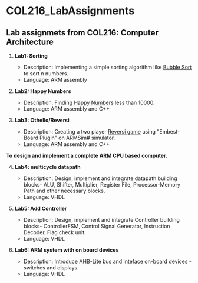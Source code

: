 # COL216_LabAssignments
## Lab assignmets from COL216: Computer Architecture


1. **Lab1: Sorting** 
    * Description: Implementing a simple sorting algorithm like [Bubble Sort](https://en.wikipedia.org/wiki/Bubble_sort) to sort n numbers.
    * Language: ARM assembly

2. **Lab2: Happy Numbers**
    * Description: Finding [Happy Numbers](https://en.wikipedia.org/wiki/Happy_number) less than 10000.
    * Language: ARM assembly and C++

3. **Lab3: Othello/Reversi**
    * Description: Creating a two player [Reversi game](https://en.wikipedia.org/wiki/Reversi) using "Embest-Board Plugin" on ARMSim# simulator.
    * Language: ARM assembly and C++


**To design and implement a complete ARM CPU based computer.**

4. **Lab4: multicycle datapath**
    * Description: Design, implement and integrate datapath building blocks- ALU, Shifter, Multiplier, Register File, Processor-Memory Path and other necessary blocks.
    * Language: VHDL

5. **Lab5: Add Controller**
    * Description: Design, implement and integrate Controller building blocks- ControllerFSM, Control Signal Generator, Instruction Decoder, Flag check unit.
    * Language: VHDL

6. **Lab6: ARM system with on board devices**
    * Description: Introduce AHB-Lite bus and inteface on-board devices - switches and displays.
    * Language: VHDL

